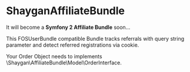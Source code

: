 ShayganAffiliateBundle
===================

It will become a **Symfony 2 Affiliate Bundle** soon...


This FOSUserBundle compatible Bundle tracks referrals with query string 
parameter and detect referred registrations via cookie.

Your Order Object needs to implements \Shaygan\AffiliateBundle\Model\OrderInterface.

